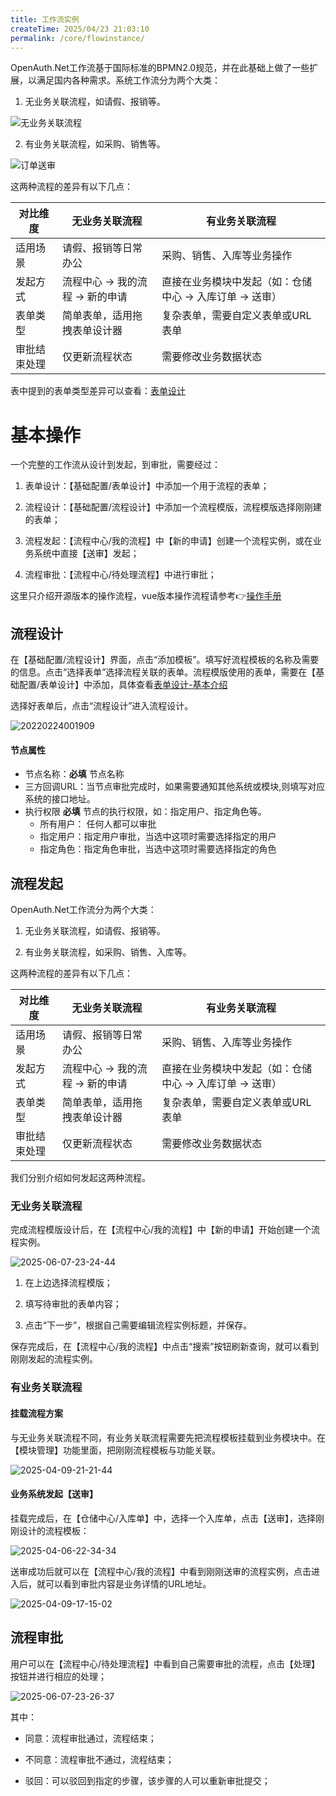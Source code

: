 ```yaml
---
title: 工作流实例
createTime: 2025/04/23 21:03:10
permalink: /core/flowinstance/
---
```



OpenAuth.Net工作流基于国际标准的BPMN2.0规范，并在此基础上做了一些扩展，以满足国内各种需求。系统工作流分为两个大类：

1. 无业务关联流程，如请假、报销等。

![无业务关联流程](http://img.openauth.net.cn/2025-04-06-22-35-35.png)

2. 有业务关联流程，如采购、销售等。

![订单送审](http://img.openauth.net.cn/2025-04-06-22-34-34.png)

这两种流程的差异有以下几点：

| 对比维度 | 无业务关联流程 | 有业务关联流程 |
|---------|--------------|--------------|
| 适用场景 | 请假、报销等日常办公 | 采购、销售、入库等业务操作 |
| 发起方式 | 流程中心 -> 我的流程 -> 新的申请 | 直接在业务模块中发起（如：仓储中心 -> 入库订单 -> 送审） |
| 表单类型 | 简单表单，适用拖拽表单设计器 | 复杂表单，需要自定义表单或URL表单 |
| 审批结束处理 | 仅更新流程状态 | 需要修改业务数据状态 |

表中提到的表单类型差异可以查看：[表单设计](./form.md)


# 基本操作

一个完整的工作流从设计到发起，到审批，需要经过：

1. 表单设计：【基础配置/表单设计】中添加一个用于流程的表单；

2. 流程设计：【基础配置/流程设计】中添加一个流程模版，流程模版选择刚刚建的表单；

3. 流程发起：【流程中心/我的流程】中【新的申请】创建一个流程实例，或在业务系统中直接【送审】发起；

4. 流程审批：【流程中心/待处理流程】中进行审批；

这里只介绍开源版本的操作流程，vue版本操作流程请参考👉[操作手册](/pro/startflow/)

## 流程设计

在【基础配置/流程设计】界面，点击“添加模板”。填写好流程模板的名称及需要的信息。点击“选择表单”选择流程关联的表单。流程模版使用的表单，需要在【基础配置/表单设计】中添加，具体查看[表单设计-基本介绍](/core/form)

选择好表单后，点击“流程设计”进入流程设计。

![20220224001909](http://img.openauth.net.cn/20220224001909.png)


#### 节点属性

* 节点名称：**必填** 节点名称
* 三方回调URL：当节点审批完成时，如果需要通知其他系统或模块,则填写对应系统的接口地址。
* 执行权限 **必填** 节点的执行权限，如：指定用户、指定角色等。
    * 所有用户： 任何人都可以审批
    * 指定用户：指定用户审批，当选中这项时需要选择指定的用户
    * 指定角色：指定角色审批，当选中这项时需要选择指定的角色


## 流程发起


OpenAuth.Net工作流分为两个大类：

1. 无业务关联流程，如请假、报销等。

2. 有业务关联流程，如采购、销售、入库等。

这两种流程的差异有以下几点：

| 对比维度 | 无业务关联流程 | 有业务关联流程 |
|---------|--------------|--------------|
| 适用场景 | 请假、报销等日常办公 | 采购、销售、入库等业务操作 |
| 发起方式 | 流程中心 -> 我的流程 -> 新的申请 | 直接在业务模块中发起（如：仓储中心 -> 入库订单 -> 送审） |
| 表单类型 | 简单表单，适用拖拽表单设计器 | 复杂表单，需要自定义表单或URL表单 |
| 审批结束处理 | 仅更新流程状态 | 需要修改业务数据状态 |

我们分别介绍如何发起这两种流程。

### 无业务关联流程

完成流程模版设计后，在【流程中心/我的流程】中【新的申请】开始创建一个流程实例。

![2025-06-07-23-24-44](http://img.openauth.net.cn/2025-06-07-23-24-44.png)

1. 在上边选择流程模版；

2. 填写待审批的表单内容；

3. 点击“下一步”，根据自己需要编辑流程实例标题，并保存。

保存完成后，在【流程中心/我的流程】中点击“搜索”按钮刷新查询，就可以看到刚刚发起的流程实例。

### 有业务关联流程

#### 挂载流程方案

与无业务关联流程不同，有业务关联流程需要先把流程模板挂载到业务模块中。在【模块管理】功能里面，把刚刚流程模板与功能关联。

![2025-04-09-21-21-44](http://img.openauth.net.cn/2025-04-09-21-21-44.png)

#### 业务系统发起【送审】

挂载完成后，在【仓储中心/入库单】中，选择一个入库单，点击【送审】，选择刚刚设计的流程模板：

![2025-04-06-22-34-34](http://img.openauth.net.cn/2025-04-06-22-34-34.png)

送审成功后就可以在【流程中心/我的流程】中看到刚刚送审的流程实例，点击进入后，就可以看到审批内容是业务详情的URL地址。

![2025-04-09-17-15-02](http://img.openauth.net.cn/2025-04-09-17-15-02.png)

## 流程审批

用户可以在【流程中心/待处理流程】中看到自己需要审批的流程，点击【处理】按钮并进行相应的处理；

![2025-06-07-23-26-37](http://img.openauth.net.cn/2025-06-07-23-26-37.png)

其中：

* 同意：流程审批通过，流程结束；

* 不同意：流程审批不通过，流程结束；

* 驳回：可以驳回到指定的步骤，该步骤的人可以重新审批提交；




